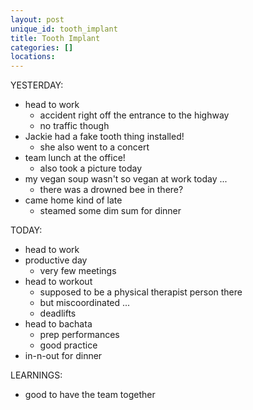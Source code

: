 ```yaml
---
layout: post
unique_id: tooth_implant
title: Tooth Implant
categories: []
locations: 
---
```


YESTERDAY:
* head to work
  * accident right off the entrance to the highway
  * no traffic though
* Jackie had a fake tooth thing installed!
  * she also went to a concert
* team lunch at the office!
  * also took a picture today
* my vegan soup wasn't so vegan at work today ...
  * there was a drowned bee in there?
* came home kind of late
  * steamed some dim sum for dinner

TODAY:
* head to work
* productive day
  * very few meetings
* head to workout
  * supposed to be a physical therapist person there
  * but miscoordinated ...
  * deadlifts
* head to bachata
  * prep performances
  * good practice
* in-n-out for dinner

LEARNINGS:
* good to have the team together

